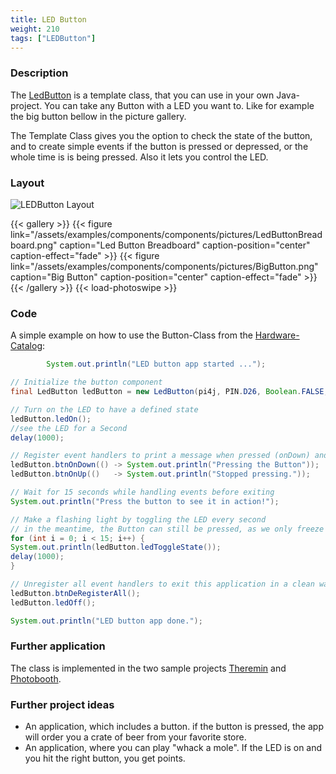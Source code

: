 ```yaml
---
title: LED Button
weight: 210
tags: ["LEDButton"]
---
```


### Description

The [LedButton](https://github.com/Pi4J/pi4j-example-components/tree/main/src/main/java/com/pi4j/catalog/components/LedButton.java) is a template class, that you can use in your own Java-project.
You can take any Button with a LED you want to. Like for example the big button bellow in the picture gallery.

The Template Class gives you the option to check the state of the button, and to create simple events if the button is pressed or depressed, or the whole time is is being pressed. Also it lets you control the LED.

### Layout

![LEDButton Layout](/assets/examples/components/components/Layout-LEDButton.png)

{{< gallery >}}
{{< figure link="/assets/examples/components/components/pictures/LedButtonBreadboard.png" caption="Led Button Breadboard" caption-position="center" caption-effect="fade" >}}
{{< figure link="/assets/examples/components/components/pictures/BigButton.png" caption="Big Button" caption-position="center" caption-effect="fade" >}}
{{< /gallery >}}
{{< load-photoswipe >}}

### Code

A simple example on how to use the Button-Class from the [Hardware-Catalog](https://github.com/Pi4J/pi4j-example-components):

```java
        System.out.println("LED button app started ...");

// Initialize the button component
final LedButton ledButton = new LedButton(pi4j, PIN.D26, Boolean.FALSE, PIN.PWM19);

// Turn on the LED to have a defined state
ledButton.ledOn();
//see the LED for a Second
delay(1000);

// Register event handlers to print a message when pressed (onDown) and depressed (onUp)
ledButton.btnOnDown(() -> System.out.println("Pressing the Button"));
ledButton.btnOnUp(()   -> System.out.println("Stopped pressing."));

// Wait for 15 seconds while handling events before exiting
System.out.println("Press the button to see it in action!");

// Make a flashing light by toggling the LED every second
// in the meantime, the Button can still be pressed, as we only freeze the main thread
for (int i = 0; i < 15; i++) {
System.out.println(ledButton.ledToggleState());
delay(1000);
}

// Unregister all event handlers to exit this application in a clean way
ledButton.btnDeRegisterAll();
ledButton.ledOff();

System.out.println("LED button app done.");
```

### Further application

The class is implemented in the two sample projects [Theremin](https://github.com/DieterHolz/RaspPiTheremin) and [Photobooth](https://github.com/DieterHolz/PhotoBooth).

### Further project ideas

- An application, which includes a button. if the button is pressed, the app will order you a crate of beer from your favorite store.
- An application, where you can play "whack a mole". If the LED is on and you hit the right button, you get points.
